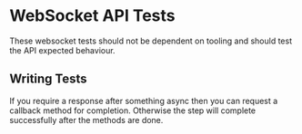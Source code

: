 # WebSocket API Tests
These websocket tests should not be dependent on tooling and should test the API expected behaviour.

## Writing Tests
If you require a response after something async then you can request a callback method for completion.
Otherwise the step will complete successfully after the methods are done.